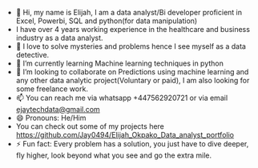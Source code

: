 - 👋 Hi, my name is Elijah, I am a data analyst/Bi developer proficient in Excel, Powerbi, SQL and python(for data manipulation)
- I have over 4 years working experience in the healthcare and business industry as a data analyst.
- 👀 I love to solve mysteries and problems hence I see myself as a data detective.
- 🌱 I’m currently learning Machine learning techniques in python 
- 💞️ I’m looking to collaborate on Predictions using machine learning and any other data analytic project(Voluntary or paid), I am also looking for some freelance work.  
- 📫 You can reach me via whatsapp +447562920721 or via email ejaytechdata@gmail.com
- 😄 Pronouns: He/Him
- You can check out some of my projects here https://github.com/Jay0494/Elijah_Okpako_Data_analyst_portfolio
- ⚡ Fun fact: Every problem has a solution, you just have to dive deeper, fly higher, look beyond what you see and go the extra mile.

<!---
Jay0494/Jay0494 is a ✨ special ✨ repository because its `README.md` (this file) appears on your GitHub profile.
You can click the Preview link to take a look at your changes.
--->
